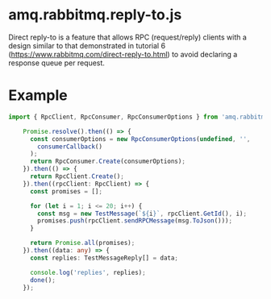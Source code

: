# amq.rabbitmq.reply-to.js
Direct reply-to is a feature that allows RPC (request/reply) clients with a design similar to that demonstrated in tutorial 6 (https://www.rabbitmq.com/direct-reply-to.html) to avoid declaring a response queue per request.

# Example

```ts
import { RpcClient, RpcConsumer, RpcConsumerOptions } from 'amq.rabbitmq.reply-to.js';

    Promise.resolve().then(() => {
      const consumerOptions = new RpcConsumerOptions(undefined, '',
        consumerCallback()
      );
      return RpcConsumer.Create(consumerOptions);
    }).then(() => {
      return RpcClient.Create();
    }).then((rpcClient: RpcClient) => {
      const promises = [];      

      for (let i = 1; i <= 20; i++) {
        const msg = new TestMessage(`${i}`, rpcClient.GetId(), i);
        promises.push(rpcClient.sendRPCMessage(msg.ToJson()));
      }

      return Promise.all(promises);
    }).then((data: any) => {      
      const replies: TestMessageReply[] = data;

      console.log('replies', replies);
      done();
    });
```